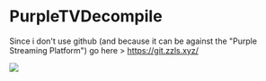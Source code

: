 # PurpleTVDecompile
Since i don't use github (and because it can be against the "Purple Streaming Platform") go here > https://git.zzls.xyz/

![](https://count.ayaya.beauty/get/@:asdjkashuksaasjdhsadkad)
